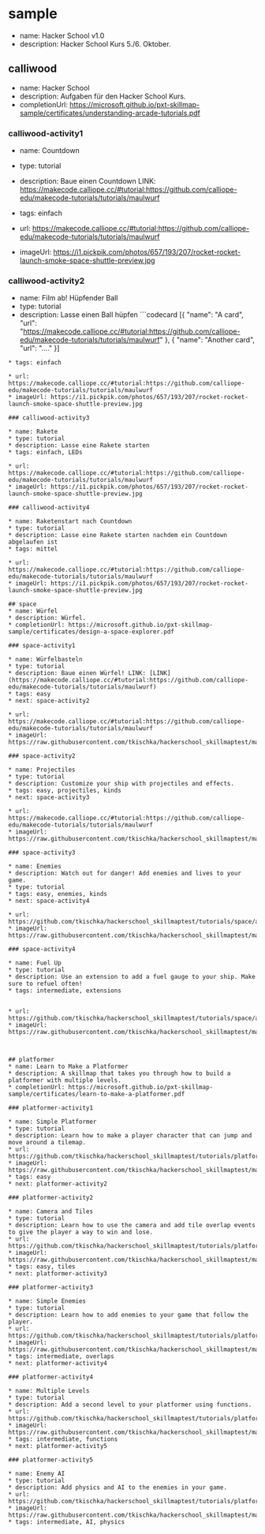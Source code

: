 # sample
* name: Hacker School v1.0
* description: Hacker School Kurs 5./6. Oktober.

## calliwood
* name: Hacker School
* description: Aufgaben für den Hacker School Kurs.
* completionUrl: https://microsoft.github.io/pxt-skillmap-sample/certificates/understanding-arcade-tutorials.pdf

### calliwood-activity1

* name: Countdown
* type: tutorial
* description: Baue einen Countdown LINK: https://makecode.calliope.cc/#tutorial:https://github.com/calliope-edu/makecode-tutorials/tutorials/maulwurf
* tags: einfach

* url: https://makecode.calliope.cc/#tutorial:https://github.com/calliope-edu/makecode-tutorials/tutorials/maulwurf 
* imageUrl: https://i1.pickpik.com/photos/657/193/207/rocket-rocket-launch-smoke-space-shuttle-preview.jpg

### calliwood-activity2

* name: Film ab! Hüpfender Ball
* type: tutorial
* description: Lasse einen Ball hüpfen ```codecard
[{
    "name": "A card",
    "url": "https://makecode.calliope.cc/#tutorial:https://github.com/calliope-edu/makecode-tutorials/tutorials/maulwurf"
}, {
    "name": "Another card",
    "url": "...."
}]
```
* tags: einfach

* url: https://makecode.calliope.cc/#tutorial:https://github.com/calliope-edu/makecode-tutorials/tutorials/maulwurf 
* imageUrl: https://i1.pickpik.com/photos/657/193/207/rocket-rocket-launch-smoke-space-shuttle-preview.jpg

### calliwood-activity3

* name: Rakete
* type: tutorial
* description: Lasse eine Rakete starten
* tags: einfach, LEDs

* url: https://makecode.calliope.cc/#tutorial:https://github.com/calliope-edu/makecode-tutorials/tutorials/maulwurf 
* imageUrl: https://i1.pickpik.com/photos/657/193/207/rocket-rocket-launch-smoke-space-shuttle-preview.jpg

### calliwood-activity4

* name: Raketenstart nach Countdown
* type: tutorial
* description: Lasse eine Rakete starten nachdem ein Countdown abgelaufen ist
* tags: mittel

* url: https://makecode.calliope.cc/#tutorial:https://github.com/calliope-edu/makecode-tutorials/tutorials/maulwurf 
* imageUrl: https://i1.pickpik.com/photos/657/193/207/rocket-rocket-launch-smoke-space-shuttle-preview.jpg

## space
* name: Würfel
* description: Würfel.
* completionUrl: https://microsoft.github.io/pxt-skillmap-sample/certificates/design-a-space-explorer.pdf

### space-activity1

* name: Würfelbasteln
* type: tutorial
* description: Baue einen Würfel! LINK: [LINK](https://makecode.calliope.cc/#tutorial:https://github.com/calliope-edu/makecode-tutorials/tutorials/maulwurf) 
* tags: easy
* next: space-activity2

* url: https://makecode.calliope.cc/#tutorial:https://github.com/calliope-edu/makecode-tutorials/tutorials/maulwurf
* imageUrl: https://raw.githubusercontent.com/tkischka/hackerschool_skillmaptest/main/img/space/activity1.png

### space-activity2

* name: Projectiles
* type: tutorial
* description: Customize your ship with projectiles and effects.
* tags: easy, projectiles, kinds
* next: space-activity3

* url: https://makecode.calliope.cc/#tutorial:https://github.com/calliope-edu/makecode-tutorials/tutorials/maulwurf
* imageUrl: https://raw.githubusercontent.com/tkischka/hackerschool_skillmaptest/main/img/space/activity2.png

### space-activity3

* name: Enemies
* description: Watch out for danger! Add enemies and lives to your game.
* type: tutorial
* tags: easy, enemies, kinds
* next: space-activity4

* url: https://github.com/tkischka/hackerschool_skillmaptest/tutorials/space/activity3
* imageUrl: https://raw.githubusercontent.com/tkischka/hackerschool_skillmaptest/main/img/space/activity3.png

### space-activity4

* name: Fuel Up
* type: tutorial
* description: Use an extension to add a fuel gauge to your ship. Make sure to refuel often!
* tags: intermediate, extensions


* url: https://github.com/tkischka/hackerschool_skillmaptest/tutorials/space/activity4
* imageUrl: https://raw.githubusercontent.com/tkischka/hackerschool_skillmaptest/main/img/space/activity4.png



## platformer
* name: Learn to Make a Platformer
* description: A skillmap that takes you through how to build a platformer with multiple levels.
* completionUrl: https://microsoft.github.io/pxt-skillmap-sample/certificates/learn-to-make-a-platformer.pdf

### platformer-activity1

* name: Simple Platformer
* type: tutorial
* description: Learn how to make a player character that can jump and move around a tilemap.
* url: https://github.com/tkischka/hackerschool_skillmaptest/tutorials/platformer/activity1
* imageUrl: https://raw.githubusercontent.com/tkischka/hackerschool_skillmaptest/main/img/platformer/activity1.png
* tags: easy
* next: platformer-activity2

### platformer-activity2

* name: Camera and Tiles
* type: tutorial
* description: Learn how to use the camera and add tile overlap events to give the player a way to win and lose.
* url: https://github.com/tkischka/hackerschool_skillmaptest/tutorials/platformer/activity2
* imageUrl: https://raw.githubusercontent.com/tkischka/hackerschool_skillmaptest/main/img/platformer/activity2.png
* tags: easy, tiles
* next: platformer-activity3

### platformer-activity3

* name: Simple Enemies
* type: tutorial
* description: Learn how to add enemies to your game that follow the player.
* url: https://github.com/tkischka/hackerschool_skillmaptest/tutorials/platformer/activity3
* imageUrl: https://raw.githubusercontent.com/tkischka/hackerschool_skillmaptest/main/img/platformer/activity3.png
* tags: intermediate, overlaps
* next: platformer-activity4

### platformer-activity4

* name: Multiple Levels
* type: tutorial
* description: Add a second level to your platformer using functions.
* url: https://github.com/tkischka/hackerschool_skillmaptest/tutorials/platformer/activity4
* imageUrl: https://raw.githubusercontent.com/tkischka/hackerschool_skillmaptest/main/img/platformer/activity4.png
* tags: intermediate, functions
* next: platformer-activity5

### platformer-activity5

* name: Enemy AI
* type: tutorial
* description: Add physics and AI to the enemies in your game.
* url: https://github.com/tkischka/hackerschool_skillmaptest/tutorials/platformer/activity5
* imageUrl: https://raw.githubusercontent.com/tkischka/hackerschool_skillmaptest/main/img/platformer/activity5.png
* tags: intermediate, AI, physics
